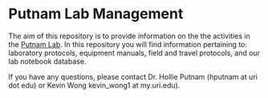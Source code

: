 # Putnam Lab Management

The aim of this repository is to provide information on the the activities in the [Putnam Lab](http://putnamlab.com/). In this repository you will find information pertaining to: laboratory protocols, equipment manuals, field and travel protocols, and our lab notebook database. 

If you have any questions, please contact Dr. Hollie Putnam (hputnam at uri dot edu) or Kevin Wong kevin_wong1 at my.uri.edu). 
